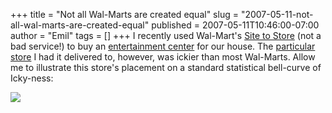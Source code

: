 +++
title = "Not all Wal-Marts are created equal"
slug = "2007-05-11-not-all-wal-marts-are-created-equal"
published = 2007-05-11T10:46:00-07:00
author = "Emil"
tags = []
+++
I recently used Wal-Mart's [Site to
Store](http://www.walmart.com/sitetostore) (not a bad service!) to buy
an [entertainment
center](http://www.walmart.com/catalog/product.do?product_id=5614670)
for our house. The [particular
store](http://www.walmart.com/storeLocator/ca_storefinder_details_short.do?rx_title=com.wm.www.apps.storelocator.page.serviceLink.title.default&edit_object_id=2552&rx_dest=%2Findex.gsp&sfsearch_state=&sfsearch_city=&sfsearch_zip=97229)
I had it delivered to, however, was ickier than most Wal-Marts. Allow me
to illustrate this store's placement on a standard statistical
bell-curve of Icky-ness:  
  
[![](/posts/2007-05-11/thumbnails/2007-05-11-not-all-wal-marts-are-created-equal-Icky+Wal-Mart.png)](/posts/2007-05-11/2007-05-11-not-all-wal-marts-are-created-equal-Icky+Wal-Mart.png)
